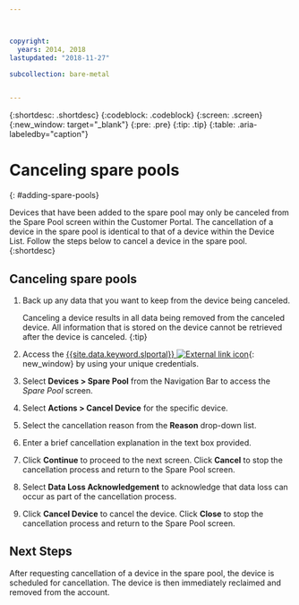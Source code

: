 ```yaml
---



copyright:
  years: 2014, 2018
lastupdated: "2018-11-27"

subcollection: bare-metal


---
```


{:shortdesc: .shortdesc}
{:codeblock: .codeblock}
{:screen: .screen}
{:new_window: target="_blank"}
{:pre: .pre}
{:tip: .tip}
{:table: .aria-labeledby="caption"}


# Canceling spare pools
{: #adding-spare-pools}

Devices that have been added to the spare pool may only be canceled from the Spare Pool screen within the Customer Portal. The cancellation of a device in the spare pool is identical to that of a device within the Device List. Follow the steps below to cancel a device in the spare pool.
{:shortdesc}

## Canceling spare pools

1. Back up any data that you want to keep from the device being canceled.

   Canceling a device results in all data being removed from the canceled device. All information that is stored on the device cannot be retrieved after the device is canceled.
   {:tip}

2. Access the [{{site.data.keyword.slportal}} ![External link icon](../icons/launch-glyph.svg "External link icon")](https://control.softlayer.com/){: new_window} by using your unique credentials.
3. Select **Devices > Spare Pool** from the Navigation Bar to access the *Spare Pool* screen.
4. Select **Actions > Cancel Device** for the specific device.
5. Select the cancellation reason from the **Reason** drop-down list.
6. Enter a brief cancellation explanation in the text box provided.
7. Click **Continue** to proceed to the next screen. Click **Cancel** to stop the cancellation process and return to the Spare Pool screen.
8. Select **Data Loss Acknowledgement** to acknowledge that data loss can occur as part of the cancellation process.
9. Click **Cancel Device** to cancel the device. Click **Close** to stop the cancellation process and return to the Spare Pool screen.

## Next Steps
After requesting cancellation of a device in the spare pool, the device is scheduled for cancellation. The device is then immediately reclaimed and removed from the account.
